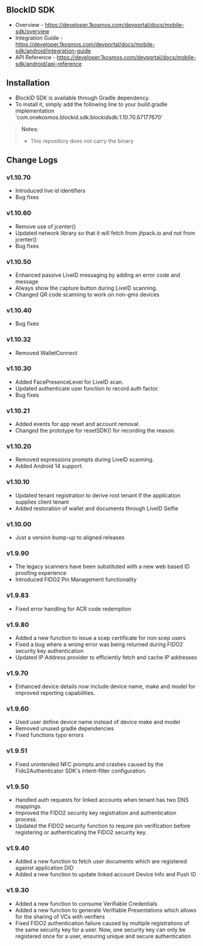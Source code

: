 ## BlockID SDK

- Overview - https://developer.1kosmos.com/devportal/docs/mobile-sdk/overview
- Integration Guide - https://developer.1kosmos.com/devportal/docs/mobile-sdk/android/integration-guide
- API Reference - https://developer.1kosmos.com/devportal/docs/mobile-sdk/android/api-reference

## Installation

- BlockID SDK is available through Gradle dependency.
- To install it, simply add the following line to your build.gradle\
  implementation 'com.onekosmos.blockid.sdk:blockidsdk:1.10.70.67177670'

> **Notes**:
> - This repository does not carry the binary

## Change Logs

### v1.10.70
- Introduced live id identifiers
- Bug fixes

### v1.10.60
- Remove use of jcenter() 
- Updated network library so that it will fetch from jitpack.io and not from jcenter()
- Bug fixes 

### v1.10.50
- Enhanced passive LiveID messaging by adding an error code and message
- Always show the capture button during LiveID scanning.
- Changed QR code scanning to work on non-gms devices
  
### v1.10.40 
- Bug fixes

### v1.10.32
- Removed WalletConnect

### v1.10.30
- Added FacePresenceLevel for LiveID scan.
- Updated authenticate user function to record auth factor.
- Bug fixes

### v1.10.21
- Added events for app reset and account removal.
- Changed the prototype for resetSDK() for recording the reason.

### v1.10.20
- Removed expressions prompts during LiveID scanning.
- Added Android 14 support.

### v1.10.10
- Updated tenant registration to derive root tenant if the application supplies client tenant
- Added restoration of wallet and documents through LiveID Selfie

### v1.10.00
-  Just a version bump-up to aligned releases

### v1.9.90
-  The legacy scanners have been substituted with a new web based ID proofing experience 
-  Introduced FIDO2 Pin Management functionality

### v1.9.83
-  Fixed error handling for ACR code redemption

### v1.9.80
- Added a new function to issue a scep certificate for non scep users
- Fixed a bug where a wrong error was being returned during FIDO2 security key authentication
- Updated IP Address provider to efficiently fetch and cache IP addresses

### v1.9.70
- Enhanced device details now include device name, make and model for improved reporting capabilities.

### v1.9.60
- Used user define device name instead of device make and model
- Removed unused gradle dependencies
- Fixed functions typo errors

### v1.9.51
- Fixed unintended NFC prompts and crashes caused by the Fido2Authenticator SDK's intent-filter configuration.

### v1.9.50
- Handled auth requests for linked accounts when tenant has two DNS mappings.
- Improved the FIDO2 security key registration and authentication process.
- Updated the FIDO2 security function to require pin verification before registering or authenticating the FIDO2 security key.

### v1.9.40
- Added a new function to fetch user documents which are registered against application DID
- Added a new function to update linked account Device Info and Push ID

### v1.9.30

- Added a new function to consume Verifiable Credentials
- Added a new function to generate Verifiable Presentations which allows for the sharing of VCs with verifiers
- Fixed FIDO2 authentication failure caused by multiple registrations of the same security key for a user. Now, one security key can only be registered once for a user, ensuring unique and secure authentication
